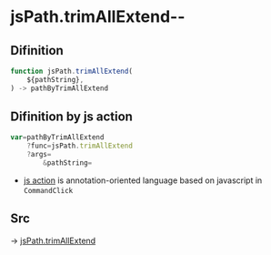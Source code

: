 # jsPath.trimAllExtend--

## Difinition

```js.js
function jsPath.trimAllExtend(
	${pathString},
) -> pathByTrimAllExtend
```




## Difinition by js action

```js.js
var=pathByTrimAllExtend
	?func=jsPath.trimAllExtend
	?args=
		&pathString=
```

- [js action](#) is annotation-oriented language based on javascript in `CommandClick`



## Src

-> [jsPath.trimAllExtend](https://github.com/puutaro/CommandClick/blob/master/app/src/main/java/com/puutaro/commandclick/fragment_lib/terminal_fragment/js_interface/JsPath.kt#L88)



